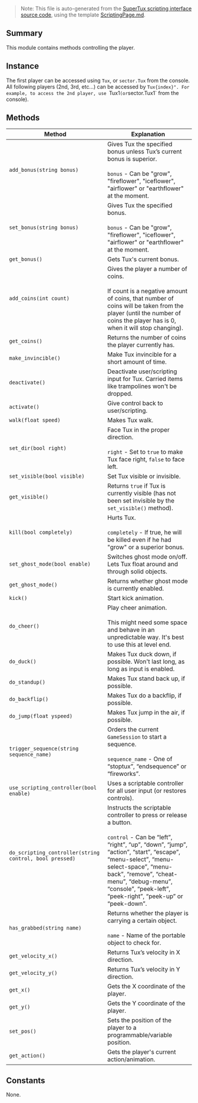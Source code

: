 > Note: This file is auto-generated from the [SuperTux scripting interface source code](https://github.com/SuperTux/supertux/tree/master/src/scripting), using the template [ScriptingPage.md](https://github.com/SuperTux/wiki/tree/master/templates/ScriptingPage.md).

Summary
-------

This module contains methods controlling the player.

Instance
--------

The first player can be accessed using `Tux`, or `sector.Tux` from the console. All following players (2nd, 3rd, etc...) can be accessed by `Tux{index}".
           For example, to access the 2nd player, use `Tux1` (or `sector.Tux1` from the console). 

Methods
-------

Method | Explanation
-------|-------
`add_bonus(string bonus)` | Gives Tux the specified bonus unless Tux’s current bonus is superior. <br /><br /> `bonus` - Can be "grow", "fireflower", "iceflower", "airflower" or "earthflower" at the moment. 
`set_bonus(string bonus)` | Gives Tux the specified bonus. <br /><br /> `bonus` - Can be "grow", "fireflower", "iceflower", "airflower" or "earthflower" at the moment. 
`get_bonus()` | Gets Tux's current bonus. 
`add_coins(int count)` | Gives the player a number of coins. <br /><br /> If count is a negative amount of coins, that number of coins will be taken from the player (until the number of coins the player has is 0, when it will stop changing). 
`get_coins()` | Returns the number of coins the player currently has. 
`make_invincible()` | Make Tux invincible for a short amount of time. 
`deactivate()` | Deactivate user/scripting input for Tux. Carried items like trampolines won't be dropped. 
`activate()` | Give control back to user/scripting. 
`walk(float speed)` | Makes Tux walk. 
`set_dir(bool right)` | Face Tux in the proper direction. <br /><br /> `right` - Set to `true` to make Tux face right, `false` to face left. 
`set_visible(bool visible)` | Set Tux visible or invisible. 
`get_visible()` | Returns `true` if Tux is currently visible (has not been set invisible by the `set_visible()` method). 
`kill(bool completely)` | Hurts Tux. <br /><br /> `completely` - If true, he will be killed even if he had "grow" or a superior bonus. 
`set_ghost_mode(bool enable)` | Switches ghost mode on/off. Lets Tux float around and through solid objects. 
`get_ghost_mode()` | Returns whether ghost mode is currently enabled. 
`kick()` | Start kick animation. 
`do_cheer()` | Play cheer animation. <br /><br /> This might need some space and behave in an unpredictable way. It's best to use this at level end. 
`do_duck()` | Makes Tux duck down, if possible. Won't last long, as long as input is enabled. 
`do_standup()` | Makes Tux stand back up, if possible. 
`do_backflip()` | Makes Tux do a backflip, if possible. 
`do_jump(float yspeed)` | Makes Tux jump in the air, if possible. 
`trigger_sequence(string sequence_name)` | Orders the current `GameSession` to start a sequence. <br /><br /> `sequence_name` - One of “stoptux”, “endsequence” or “fireworks”. 
`use_scripting_controller(bool enable)` | Uses a scriptable controller for all user input (or restores controls). 
`do_scripting_controller(string control, bool pressed)` | Instructs the scriptable controller to press or release a button. <br /><br /> `control` - Can be “left”, “right”, “up”, “down”, “jump”, “action”, “start”, “escape”, “menu-select”, “menu-select-space”, “menu-back”, “remove”, “cheat-menu”, “debug-menu”, “console”, “peek-left”, “peek-right”, “peek-up” or “peek-down”. 
`has_grabbed(string name)` | Returns whether the player is carrying a certain object. <br /><br /> `name` - Name of the portable object to check for. 
`get_velocity_x()` | Returns Tux’s velocity in X direction. 
`get_velocity_y()` | Returns Tux’s velocity in Y direction. 
`get_x()` | Gets the X coordinate of the player. 
`get_y()` | Gets the Y coordinate of the player. 
`set_pos()` | Sets the position of the player to a programmable/variable position. 
`get_action()` | Gets the player's current action/animation. 


Constants
---------

None.
